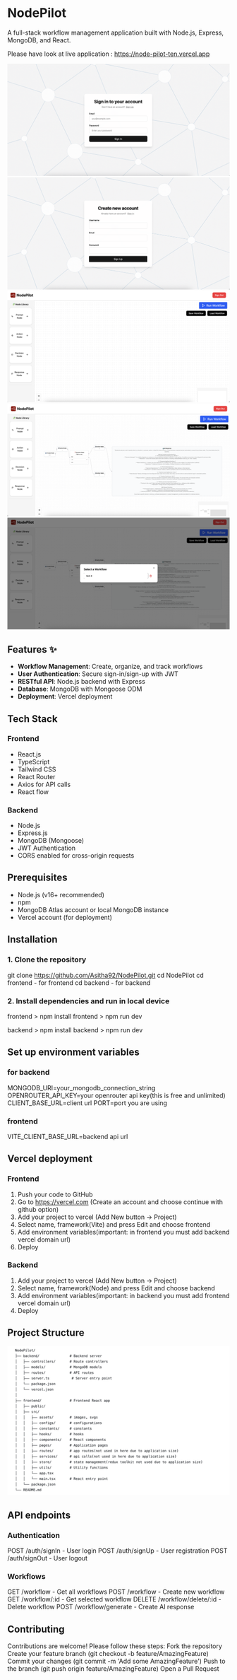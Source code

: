 # NodePilot

A full-stack workflow management application built with Node.js, Express, MongoDB, and React.

Please have look at live application : https://node-pilot-ten.vercel.app

![image alt](https://github.com/Asitha92/NodePilot/blob/b6ae34bedf8ffb9e93332491f3b4bd81e799b57b/1.png)
![image alt](https://github.com/Asitha92/NodePilot/blob/fe69d5b2b52676cbfe36b1e176c5fd465349f224/2.png)
![image alt](https://github.com/Asitha92/NodePilot/blob/fe69d5b2b52676cbfe36b1e176c5fd465349f224/3.png)
![image alt](https://github.com/Asitha92/NodePilot/blob/fe69d5b2b52676cbfe36b1e176c5fd465349f224/4.png)
![image alt](https://github.com/Asitha92/NodePilot/blob/fe69d5b2b52676cbfe36b1e176c5fd465349f224/5.png)

## Features ✨
- **Workflow Management**: Create, organize, and track workflows
- **User Authentication**: Secure sign-in/sign-up with JWT
- **RESTful API**: Node.js backend with Express
- **Database**: MongoDB with Mongoose ODM
- **Deployment**: Vercel deployment

## Tech Stack
### Frontend
- React.js
- TypeScript
- Tailwind CSS
- React Router
- Axios for API calls
- React flow

### Backend
- Node.js
- Express.js
- MongoDB (Mongoose)
- JWT Authentication
- CORS enabled for cross-origin requests

## Prerequisites 
- Node.js (v16+ recommended)
- npm
- MongoDB Atlas account or local MongoDB instance
- Vercel account (for deployment)

## Installation 
### 1. Clone the repository
git clone https://github.com/Asitha92/NodePilot.git
cd NodePilot
cd frontend - for frontend
cd backend - for backend

### 2. Install dependencies and run in local device
frontend > npm install
frontend > npm run dev

backend > npm install
backend > npm run dev

## Set up environment variables
### for backend
MONGODB_URI=your_mongodb_connection_string
OPENROUTER_API_KEY=your openrouter api key(this is free and unlimited)
CLIENT_BASE_URL=client url
PORT=port you are using

### frontend
VITE_CLIENT_BASE_URL=backend api url

## Vercel deployment
### Frontend
1. Push your code to GitHub
2. Go to https://vercel.com (Create an account and choose continue with github option)
3. Add your project to vercel (Add New button -> Project)
4. Select name, framework(Vite) and press Edit and choose frontend
5. Add environment variables(important: in frontend you must add backend vercel domain url)
6. Deploy

### Backend
1. Add your project to vercel (Add New button -> Project)
2. Select name, framework(Node) and press Edit and choose backend
3. Add environment variables(important: in backend you must add frontend vercel domain url)
4. Deploy

## Project Structure

![iamge alt](https://github.com/Asitha92/NodePilot/blob/fe69d5b2b52676cbfe36b1e176c5fd465349f224/6.png)

## API endpoints

### Authentication
POST /auth/signIn - User login
POST /auth/signUp - User registration
POST /auth/signOut - User logout

### Workflows
GET /workflow - Get all workflows
POST /workflow - Create new workflow
GET /workflow/:id - Get selected workflow
DELETE /workflow/delete/:id - Delete workflow
POST /workflow/generate - Create AI response

## Contributing

Contributions are welcome! Please follow these steps:
Fork the repository
Create your feature branch (git checkout -b feature/AmazingFeature)
Commit your changes (git commit -m 'Add some AmazingFeature')
Push to the branch (git push origin feature/AmazingFeature)
Open a Pull Request
